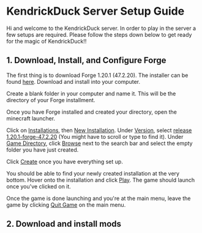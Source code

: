 # KendrickDuck Server Setup Guide

Hi and welcome to the KendrickDuck server. In order to play in the server a few setups are required. Please follow the steps down below to get ready for the magic of KendrickDuck!!


## 1. Download, Install, and Configure Forge
The first thing is to download Forge 1.20.1 (47.2.20). The installer can be found [here](forge/forge-1.20.1-47.2.20-installer.jar). Download and install into your computer.

Create a blank folder in your computer and name it. This will be the directory of your Forge installment.

Once you have Forge installed and created your directory, open the minecraft launcher. 

Click on [Installations](welcome.md), then [New Installation](welcome.md). Under [Version](welcome.md), select [release 1.20.1-forge-47.2.20](welcome.md) (You might have to scroll or type to find it). Under [Game Directory](welcome.md), click [Browse](welcome.md) next to the search bar and select the empty folder you have just created.

Click [Create](welcome.md) once you have everything set up.

You should be able to find your newly created installation at the very bottom. Hover onto the installation and click [Play](welcome.md). The game should launch once you've clicked on it.

Once the game is done launching and you're at the main menu, leave the game by clicking [Quit Game](welcome.md) on the main menu.

## 2. Download and install mods
